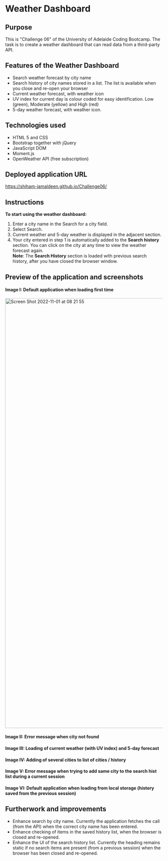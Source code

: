 # Weather Dashboard
## Purpose
This is "Challenge 06" of the University of Adelaide Coding Bootcamp. The task is to create a weather dashboard that can read data from a third-party API. 

## Features of the Weather Dashboard
- Search weather forecast by city name
- Search history of city names stored in a list. The list is available when you close and re-open your browser
- Current weather forecast, with weather icon
- UV index for current day is colour coded for easy identification. Low (green), Moderate (yellow) and High (red)
- 5-day weather forecast, with weather icon.

## Technologies used
- HTML 5 and CSS
- Bootstrap together with jQuery 
- JavaScript DOM
- Moment.js
- OpenWeather API (free subscription)

## Deployed application URL
https://shiham-jamaldeen.github.io/Challenge06/

## Instructions
**To start using the weather dashboard:** 
1. Enter a city name in the Search for a city field.
2. Select Search.
3. Current weather and 5-day weather is displayed in the adjacent section.
4. Your city entered in step 1 is automatically added to the **Search history** section. You can click on the city at any time to view the weather forecast again.<br/>
**Note**: The **Search History** section is loaded with previous search history, after you have closed the browser window.

## Preview of the application and screenshots

#### Image I: Default application when loading first time
<img width="1373" alt="Screen Shot 2022-11-01 at 08 21 55" src="https://user-images.githubusercontent.com/112249220/199117842-04a4ac3b-01ea-451c-998d-916471fa4f2e.png">

#### Image II: Error message when city not found


#### Image III: Loading of current weather (with UV index) and 5-day forecast

#### Image IV: Adding of several cities to list of cities / history


#### Image V: Error message when trying to add same city to the search hist list during a current session 

#### Image VI: Default application when loading from local storage (history saved from the previous session)


## Furtherwork and improvements
- Enhance search by city name. Currently the application fetches the call (from the API) when the correct city name has been entered.
- Enhance checking of items in the saved history list, when the browser is closed and re-opened.
- Enhance the UI of the search history list. Currently the heading remains static if no search items are present (from a previous session) when the browser has been closed and re-opened.
